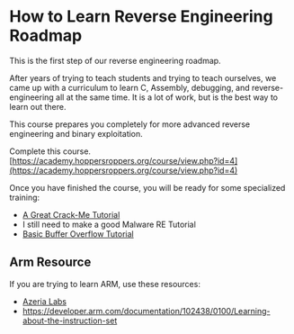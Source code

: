 # How to Learn Reverse Engineering Roadmap

This is the first step of our reverse engineering roadmap. 

After years of trying to teach students and trying to teach ourselves, we came up with a curriculum to learn C, Assembly, debugging, and reverse-engineering all at the same time. It is a lot of work, but is the best way to learn out there.

This course prepares you completely for more advanced reverse engineering and binary exploitation.

Complete this course. [https://academy.hoppersroppers.org/course/view.php?id=4](https://academy.hoppersroppers.org/course/view.php?id=4)

Once you have finished the course, you will be ready for some specialized training:

* [A Great Crack-Me Tutorial](https://nora.codes/tutorial/an-intro-to-x86_64-reverse-engineering/)
* I still need to make a good Malware RE Tutorial
* [Basic Buffer Overflow Tutorial](https://academy.hoppersroppers.org/course/view.php?id=4#section-27)

## Arm Resource

If you are trying to learn ARM, use these resources:

* [Azeria Labs](https://azeria-labs.com/writing-arm-assembly-part-1/)
* <https://developer.arm.com/documentation/102438/0100/Learning-about-the-instruction-set>
